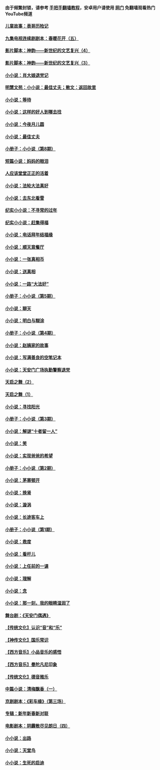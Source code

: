 #### 由于频繁封锁，请参考 [手把手翻墙教程](https://github.com/gfw-breaker/guides/wiki/)，安卓用户请使用 [网门](https://github.com/gfw-breaker/nogfw/blob/master/dl.md?t=06182101) 免翻墙观看热门YouTube频道 

#### [儿童故事：表哥历险记](../pages/328/383535.md?t=06182101) 

#### [九集电视连续剧剧本：春暖花开（五）](../pages/328/275919.md?t=06182101) 

#### [影片脚本：神韵——新世纪的文艺复兴（4）](../pages/328/266089.md?t=06182101) 

#### [影片脚本：神韵——新世纪的文艺复兴（3）](../pages/328/266087.md?t=06182101) 

#### [小小说：肖大娘退党记](../pages/328/239807.md?t=06182101) 

#### [明慧文苑：小小说：最佳丈夫；散文：返回故里](../pages/328/3439.md?t=06182101) 

#### [小小说：等待](../pages/328/223927.md?t=06182101) 

#### [小小说：这样的好人到哪去找](../pages/328/209396.md?t=06182101) 

#### [小小说：今夜月儿圆](../pages/328/193588.md?t=06182101) 

#### [小小说：最佳丈夫](../pages/328/190938.md?t=06182101) 

#### [小册子：小小说（第8期）](../pages/328/188202.md?t=06182101) 

#### [短篇小说：妈妈的眼泪](../pages/328/187712.md?t=06182101) 

#### [人应该堂堂正正的活着](../pages/328/182430.md?t=06182101) 

#### [小小说：法轮大法真好](../pages/328/174669.md?t=06182101) 

#### [小小说：去东北看雪](../pages/328/173882.md?t=06182101) 

#### [纪实小小说：不寻常的过年](../pages/328/173187.md?t=06182101) 

#### [纪实小小说：赶集得福](../pages/328/172652.md?t=06182101) 

#### [小小说：电话拜年结福缘](../pages/328/172533.md?t=06182101) 

#### [小小说：顺天意餐厅](../pages/328/170182.md?t=06182101) 

#### [小小说：一张真相币](../pages/328/169410.md?t=06182101) 

#### [小小说：送真相](../pages/328/166713.md?t=06182101) 

#### [小小说：一路“大法好”](../pages/328/162016.md?t=06182101) 

#### [小册子：小小说（第5期）](../pages/328/161131.md?t=06182101) 

#### [小小说：聊天](../pages/328/159640.md?t=06182101) 

#### [小小说：明白与糊涂](../pages/328/158101.md?t=06182101) 

#### [小册子：小小说（第4期）](../pages/328/158006.md?t=06182101) 

#### [小小说：赵姨家的故事](../pages/328/157843.md?t=06182101) 

#### [小小说：写满善良的空笔记本](../pages/328/157382.md?t=06182101) 

#### [小小说：天安门广场执勤警察退党](../pages/328/156982.md?t=06182101) 

#### [天启之舞（2）](../pages/328/153440.md?t=06182101) 

#### [天启之舞（1）](../pages/328/153439.md?t=06182101) 

#### [小小说：寻找阳光](../pages/328/153065.md?t=06182101) 

#### [小册子：小小说（第3期）](../pages/328/151715.md?t=06182101) 

#### [小小说：解谜“十者留一人”](../pages/328/148967.md?t=06182101) 

#### [小小说：笑](../pages/328/148905.md?t=06182101) 

#### [小小说：实现爸爸的希望](../pages/328/148096.md?t=06182101) 

#### [小册子：小小说（第2期）](../pages/328/147214.md?t=06182101) 

#### [小小说：茅塞顿开](../pages/328/147030.md?t=06182101) 

#### [小小说：换肾](../pages/328/146770.md?t=06182101) 

#### [小小说：漩涡](../pages/328/146683.md?t=06182101) 

#### [小小说：长途客车上](../pages/328/145076.md?t=06182101) 

#### [小册子：小小说（第1期）](../pages/328/143963.md?t=06182101) 

#### [小小说：救度](../pages/328/143927.md?t=06182101) 

#### [小小说：看杆儿](../pages/328/142137.md?t=06182101) 

#### [小小说：上任前的一课](../pages/328/140808.md?t=06182101) 

#### [小小说：理解](../pages/328/140476.md?t=06182101) 

#### [小小说：念](../pages/328/139513.md?t=06182101) 

#### [小小说：那一刻，我的眼睛湿润了](../pages/328/138476.md?t=06182101) 

#### [舞台剧：《天安门偶遇》](../pages/328/117155.md?t=06182101) 

#### [【传统文化】认识“音”和“乐”](../pages/328/108667.md?t=06182101) 

#### [【神传文化】国乐常识](../pages/328/104225.md?t=06182101) 

#### [【西方音乐】小品音乐的感悟](../pages/328/102924.md?t=06182101) 

#### [【西方音乐】曼陀凡尼印象](../pages/328/102922.md?t=06182101) 

#### [【传统文化】德音雅乐](../pages/328/102923.md?t=06182101) 

#### [中篇小说：清梅飘香（一）](../pages/328/101058.md?t=06182101) 

#### [京剧剧本：《彩车缘》（第三场）](../pages/328/96434.md?t=06182101) 

#### [专辑：新年新春新对联](../pages/328/94991.md?t=06182101) 

#### [电影剧本：阴霾散尽见朗日（四）](../pages/328/87081.md?t=06182101) 

#### [小小说：出路](../pages/328/84848.md?t=06182101) 

#### [小小说：天堂鸟](../pages/328/83084.md?t=06182101) 

#### [小小说：生死的启迪](../pages/328/70977.md?t=06182101) 

